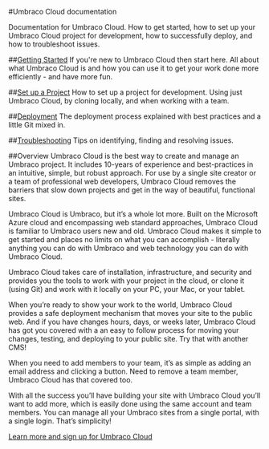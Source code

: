#Umbraco Cloud documentation

Documentation for Umbraco Cloud. How to get started, how to set up your Umbraco Cloud project for development, how to successfully deploy, and how to troubleshoot issues.

##[Getting Started](Getting-Started/)
If you're new to Umbraco Cloud then start here. All about what Umbraco Cloud is and how you can use it to get your work done more efficiently - and have more fun.

##[Set up a Project](Set-Up/)
How to set up a project for development. Using just Umbraco Cloud, by cloning locally, and when working with a team.

##[Deployment](Deployment/)
The deployment process explained with best practices and a little Git mixed in.

##[Troubleshooting](Troubleshooting/)
Tips on identifying, finding and resolving issues.

##Overview
Umbraco Cloud is the best way to create and manage an Umbraco project. It includes 10-years of experience and best-practices in an intuitive, simple, but robust approach. For use by a single site creator or a team of professional web developers, Umbraco Cloud removes the barriers that slow down projects and get in the way of beautiful, functional sites.

Umbraco Cloud is Umbraco, but it’s a whole lot more. Built on the Microsoft Azure cloud and encompassing web standard approaches, Umbraco Cloud is familiar to Umbraco users new and old. Umbraco Cloud makes it simple to get started and places no limits on what you can accomplish - literally anything you can do with Umbraco and web technology you can do with Umbraco Cloud.

Umbraco Cloud takes care of installation, infrastructure, and security and provides you the tools to work with your project in the cloud, or clone it (using Git) and work with it locally on your PC, your Mac, or your tablet.

When you’re ready to show your work to the world, Umbraco Cloud provides a safe deployment mechanism that moves your site to the public web. And if you have changes hours, days, or weeks later, Umbraco Cloud has got you covered with a an easy to follow process for moving your changes, testing, and deploying to your public site. Try that with another CMS!

When you need to add members to your team, it’s as simple as adding an email address and clicking a button. Need to remove a team member, Umbraco Cloud has that covered too.

With all the success you’ll have building your site with Umbraco Cloud you’ll want to add more, which is easily done using the same account and team members. You can manage all your Umbraco sites from a single portal, with a single login.  That’s simplicity!

[Learn more and sign up for Umbraco Cloud](https://umbraco.com/cloud)
